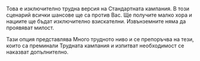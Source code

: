 Това е изключително трудна версия на Стандартната кампания. В този
сценарий всички шансове ще са против Вас. Ще получите малко хора и
нациите ще бъдат изключително взискателни. Извънземните няма да
проявяват милост.

Тази опция представлява Много трудното ниво и се препоръчва на тези,
които са преминали Трудната кампания и изпитват необходимост се наказват
допълнително.